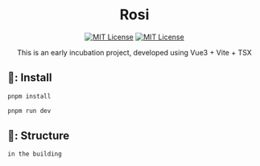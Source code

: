 <h1 align="center">Rosi</h1>

<div align="center">

[![MIT License](https://img.shields.io/npm/v/rosi-ui?style=flat-square)](https://opensource.org/licenses/MIT)
[![MIT License](https://img.shields.io/github/license/rosi-ui/rosi-ui?style=flat-square)](https://opensource.org/licenses/MIT)

</div>

<p align="center">
This is an early incubation project, developed using Vue3 + Vite + TSX
<br />
</p>

## 🔨: Install

```sh
pnpm install

pnpm run dev
```

## 🧩: Structure

```
in the building
```
